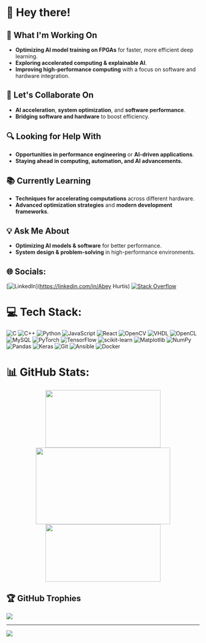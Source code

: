 # 👋 Hey there!

## 🚀 What I'm Working On
- **Optimizing AI model training on FPGAs** for faster, more efficient deep learning.
- **Exploring accelerated computing & explainable AI**.
- **Improving high-performance computing** with a focus on software and hardware integration.

## 🤝 Let's Collaborate On
- **AI acceleration**, **system optimization**, and **software performance**.
- **Bridging software and hardware** to boost efficiency.

## 🔍 Looking for Help With
- **Opportunities in performance engineering** or **AI-driven applications**.
- **Staying ahead in computing, automation, and AI advancements.**

## 📚 Currently Learning
- **Techniques for accelerating computations** across different hardware.
- **Advanced optimization strategies** and **modern development frameworks**.

## 💡 Ask Me About
- **Optimizing AI models & software** for better performance.
- **System design & problem-solving** in high-performance environments.

## 🌐 Socials:
[![LinkedIn](https://img.shields.io/badge/LinkedIn-%230077B5.svg?logo=linkedin&logoColor=white)](https://linkedin.com/in/Abey Hurtis) [![Stack Overflow](https://img.shields.io/badge/-Stackoverflow-FE7A16?logo=stack-overflow&logoColor=white)](https://stackoverflow.com/users/https://stackoverflow.com/users/7941307/arh) 

# 💻 Tech Stack:
![C](https://img.shields.io/badge/c-%2300599C.svg?style=for-the-badge&logo=c&logoColor=white) ![C++](https://img.shields.io/badge/c++-%2300599C.svg?style=for-the-badge&logo=c%2B%2B&logoColor=white) ![Python](https://img.shields.io/badge/python-3670A0?style=for-the-badge&logo=python&logoColor=ffdd54) ![JavaScript](https://img.shields.io/badge/javascript-%23323330.svg?style=for-the-badge&logo=javascript&logoColor=%23F7DF1E) ![React](https://img.shields.io/badge/react-%2320232a.svg?style=for-the-badge&logo=react&logoColor=%2361DAFB) ![OpenCV](https://img.shields.io/badge/opencv-%23white.svg?style=for-the-badge&logo=opencv&logoColor=white) ![VHDL](https://img.shields.io/badge/VHDL-%23006E8E.svg?style=for-the-badge&logo=VHDL&logoColor=white) ![OpenCL](https://img.shields.io/badge/OpenCL-%23007F8C.svg?style=for-the-badge&logo=OpenCL&logoColor=white) ![MySQL](https://img.shields.io/badge/mysql-4479A1.svg?style=for-the-badge&logo=mysql&logoColor=white) ![PyTorch](https://img.shields.io/badge/PyTorch-%23EE4C2C.svg?style=for-the-badge&logo=PyTorch&logoColor=white) ![TensorFlow](https://img.shields.io/badge/TensorFlow-%23FF6F00.svg?style=for-the-badge&logo=TensorFlow&logoColor=white) ![scikit-learn](https://img.shields.io/badge/scikit--learn-%23F7931E.svg?style=for-the-badge&logo=scikit-learn&logoColor=white) ![Matplotlib](https://img.shields.io/badge/Matplotlib-%23ffffff.svg?style=for-the-badge&logo=Matplotlib&logoColor=black) ![NumPy](https://img.shields.io/badge/numpy-%23013243.svg?style=for-the-badge&logo=numpy&logoColor=white) ![Pandas](https://img.shields.io/badge/pandas-%23150458.svg?style=for-the-badge&logo=pandas&logoColor=white) ![Keras](https://img.shields.io/badge/Keras-%23D00000.svg?style=for-the-badge&logo=Keras&logoColor=white) ![Git](https://img.shields.io/badge/git-%23F05033.svg?style=for-the-badge&logo=git&logoColor=white) ![Ansible](https://img.shields.io/badge/ansible-%231A1918.svg?style=for-the-badge&logo=ansible&logoColor=white) ![Docker](https://img.shields.io/badge/docker-%230db7ed.svg?style=for-the-badge&logo=docker&logoColor=white)
# 📊 GitHub Stats:
<div align="center">
  <img src="https://github-readme-stats.vercel.app/api?username=Abey12525&theme=dark&hide_border=false&include_all_commits=true&count_private=true" width="300" height="150" />
  <img src="https://nirzak-streak-stats.vercel.app/?user=Abey12525&theme=dark&hide_border=false" width="350" height="200"/>
  <img src="https://github-readme-stats.vercel.app/api/top-langs/?username=Abey12525&theme=dark&hide_border=false&include_all_commits=true&count_private=true&layout=compact" width="300" height="150" />
</div>

## 🏆 GitHub Trophies
![](https://github-profile-trophy.vercel.app/?username=Abey12525&theme=gruvbox&no-frame=true&no-bg=false&margin-w=4)

---
[![](https://visitcount.itsvg.in/api?id=Abey12525&icon=0&color=0)](https://visitcount.itsvg.in)
